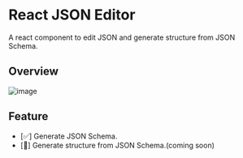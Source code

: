 # React JSON Editor

A react component to edit JSON and generate structure from JSON Schema.

## Overview
![image](https://github.com/codercoin98/react-json-editor/assets/55039022/654d6984-8443-4c23-aef6-b62761ced9bd)

## Feature

- [✅] Generate JSON Schema.
- [🚩] Generate structure from JSON Schema.(coming soon)

